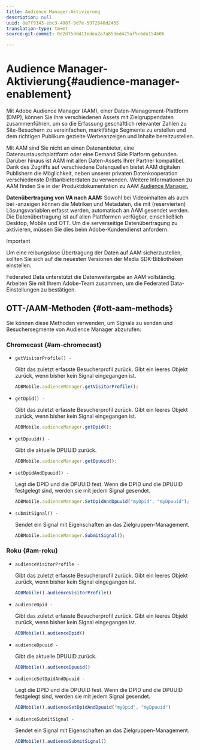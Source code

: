 ```yaml
---
title: Audience Manager-Aktivierung
description: null
uuid: 8a7f9343-ebc3-4087-9d7e-5972640d2455
translation-type: tm+mt
source-git-commit: 0d2d75dd411edea2a7a853ed425af5c6da154b06

---
```



# Audience Manager-Aktivierung{#audience-manager-enablement}

Mit Adobe Audience Manager (AAM), einer Daten-Management-Plattform (DMP), können Sie Ihre verschiedenen Assets mit Zielgruppendaten zusammenführen, um so die Erfassung geschäftlich relevanter Zahlen zu Site-Besuchern zu vereinfachen, marktfähige Segmente zu erstellen und dem richtigen Publikum gezielte Werbeanzeigen und Inhalte bereitzustellen.

Mit AAM sind Sie nicht an einen Datenanbieter, eine Datenaustauschplattform oder eine Demand Side Platform gebunden. Darüber hinaus ist AAM mit allen Daten-Assets Ihrer Partner kompatibel. Dank des Zugriffs auf verschiedene Datenquellen bietet AAM digitalen Publishern die Möglichkeit, neben unserer privaten Datenkooperation verschiedenste Drittanbieterdaten zu verwenden. Weitere Informationen zu AAM finden Sie in der Produktdokumentation zu AAM [Audience Manager.](https://docs-author.corp.adobe.com/content/help/en/audience-manager/user-guide/aam-home.html)

**Datenübertragung von VA nach AAM:** Sowohl bei Videoinhalten als auch bei -anzeigen können die Metriken und Metadaten, die mit (reservierten) Lösungsvariablen erfasst werden, automatisch an AAM gesendet werden. Die Datenübertragung ist auf allen Plattformen verfügbar, einschließlich Desktop, Mobile und OTT. Um die serverseitige Datenübertragung zu aktivieren, müssen Sie dies beim Adobe-Kundendienst anfordern.

>[!IMPORTANT]
>
>Um eine reibungslose Übertragung der Daten auf AAM sicherzustellen, sollten Sie sich auf die neuesten Versionen der Media SDK-Bibliotheken einstellen.

Federated Data unterstützt die Datenweitergabe an AAM vollständig. Arbeiten Sie mit Ihrem Adobe-Team zusammen, um die Federated Data-Einstellungen zu bestätigen.

## OTT-/AAM-Methoden {#ott-aam-methods}

Sie können diese Methoden verwenden, um Signale zu senden und Besuchersegmente von Audience Manager abzurufen:

### Chromecast {#am-chromecast}

* `getVisitorProfile() -`

   Gibt das zuletzt erfasste Besucherprofil zurück. Gibt ein leeres Objekt zurück, wenn bisher kein Signal eingegangen ist.

   ```js
   ADBMobile.audienceManager.getVisitorProfile();
   ```

* `getDpid() -`

   Gibt das zuletzt erfasste Besucherprofil zurück. Gibt ein leeres Objekt zurück, wenn bisher kein Signal eingegangen ist.

   ```js
   ADBMobile.audienceManager.getDpid();
   ```

* `getDpuuid() -`

   Gibt die aktuelle DPUUID zurück.

   ```js
   ADBMobile.audienceManager.getDpuuid();
   ```

* `setDpidAndDpuuid() -`

   Legt die DPID und die DPUUID fest. Wenn die DPID und die DPUUID festgelegt sind, werden sie mit jedem Signal gesendet.

   ```js
   ADBMobile.audienceManager.SetDpidAndDpuuid("myDpid", "myDpuuid");
   ```

* `submitSignal() -`

   Sendet ein Signal mit Eigenschaften an das Zielgruppen-Management.

   ```js
   ADBMobile.audienceManager.SubmitSignal();
   ```

### Roku {#am-roku}

* `audienceVisitorProfile -`

   Gibt das zuletzt erfasste Besucherprofil zurück. Gibt ein leeres Objekt zurück, wenn bisher kein Signal eingegangen ist.

   ```js
   ADBMobile().audienceVisitorProfile()
   ```

* `audienceDpid -`

   Gibt das zuletzt erfasste Besucherprofil zurück. Gibt ein leeres Objekt zurück, wenn bisher kein Signal eingegangen ist.

   ```js
   ADBMobile().audienceDpid()
   ```

* `audienceDpuuid -`

   Gibt die aktuelle DPUUID zurück.

   ```js
   ADBMobile().audienceDpuuid()
   ```

* `audienceSetDpidAndDpuuid -`

   Legt die DPID und die DPUUID fest. Wenn die DPID und die DPUUID festgelegt sind, werden sie mit jedem Signal gesendet.

   ```js
   ADBMobile().audienceSetDpidAndDpuuid("myDpid", "myDpuuid")
   ```

* `audienceSubmitSignal -`

   Sendet ein Signal mit Eigenschaften an das Zielgruppen-Management.

   ```js
   ADBMobile().audienceSubmitSignal()
   ```

